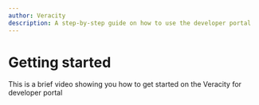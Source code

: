 ```yaml
---
author: Veracity
description: A step-by-step guide on how to use the developer portal
---
```

# Getting started
This is a brief video showing you how to get started on the Veracity for developer portal
<!--[![Getting started ](assets/gettingStarted_play.gif)](https://brandcentral.dnv.com/mars/embed?o=55A3D8D74ED78BAD&c=10651&a=N)

# Creating resources
[![Watch the video](assets/createResourse_play.gif)](https://brandcentral.dnv.com/mars/embed?o=6F95E8DCB2669A8B&c=10651&a=N)
# Setting up an app
[![Watch the video](assets/settingApp_play.gif)](https://brandcentral.dnv.com/mars/embed?o=231C2B4325BC4746&c=10651&a=N)
# Creating a Veracity service
[![Watch the video](assets/creatingService_play.gif)](https://brandcentral.dnv.com/mars/embed?o=60ABE550617D6AD6&c=10651&a=N)
